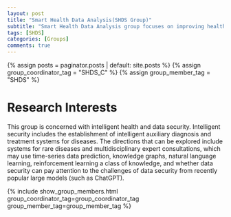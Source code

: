 ```yaml
---
layout: post
title: "Smart Health Data Analysis(SHDS Group)"
subtitle: "Smart Health Data Analysis group focuses on improving health through intelligent systems and protecting data through security measures." 
tags: [SHDS]
categories: [Groups]
comments: true
---
```

{% assign posts = paginator.posts | default: site.posts %}
{% assign group_coordinator_tag = "SHDS_C" %}
{% assign group_member_tag = "SHDS" %}

# Research Interests
This group is concerned with intelligent health and data security. Intelligent security includes the establishment of intelligent auxiliary diagnosis and treatment systems for diseases. The directions that can be explored include systems for rare diseases and multidisciplinary expert consultations, which may use time-series data prediction, knowledge graphs, natural language learning, reinforcement learning a class of knowledge, and whether data security can pay attention to the challenges of data security from recently popular large models (such as ChatGPT).

{% include show_group_members.html group_coordinator_tag=group_coordinator_tag group_member_tag=group_member_tag %}